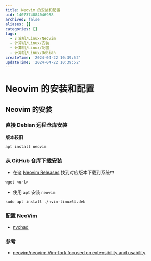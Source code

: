 ```yaml
---
title: Neovim 的安装和配置
uid: 1407374884046988
archived: false
aliases: []
categories: []
tags:
  - 计算机/Linux/Neovim
  - 计算机/Linux/安装
  - 计算机/Linux/配置
  - 计算机/Linux/Debian
createTime: '2024-04-22 10:39:52'
updateTime: '2024-04-22 10:39:52'
---
```


# Neovim 的安装和配置

## Neovim 的安装

### 直接 Debian 远程仓库安装

**版本较旧**

```
apt install neovim
```

### 从 GitHub 仓库下载安装

- 在这 [Neovim Releases](https://github.com/neovim/neovim/releases) 找到对应版本下载到系统中

```shell
wget <url>
```

- 使用 `apt` 安装 `neovim`

```shell
sudo apt install ./nvim-linux64.deb
```

### 配置 NeoVim

- [nvchad](https://nvchad.com/docs/quickstart/install)

### 参考

- [neovim/neovim: Vim-fork focused on extensibility and usability](https://github.com/neovim/neovim)
